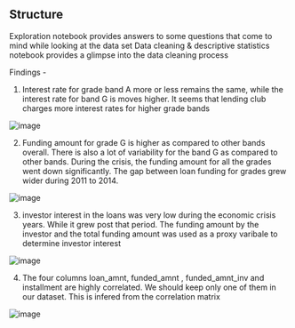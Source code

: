 ## Structure
Exploration notebook provides answers to some questions that come to mind while looking at the data set
Data cleaning & descriptive statistics notebook provides a glimpse into the data cleaning process

Findings - 
1.  Interest rate for grade band A more or less remains the same, 
while the interest rate for band G is moves higher. It seems that lending club charges more interest 
rates for higher grade bands

![image](https://user-images.githubusercontent.com/11857298/68004380-af927780-fc47-11e9-9f45-aeea35f2f4c3.png)


2. Funding amount for grade G is higher as compared to other bands overall. 
There is also a lot of variability for the band G as compared to other bands. 
During the crisis, the funding amount for all the grades went down significantly. 
The gap between loan funding for grades grew wider during 2011 to 2014. 

![image](https://user-images.githubusercontent.com/11857298/68004406-c5a03800-fc47-11e9-82e5-f7d389394e65.png)


3. investor interest in the loans was very low during the economic crisis years. 
While it grew post that period. The funding amount by the investor and the total funding amount 
was used as a proxy varibale to determine investor interest

![image](https://user-images.githubusercontent.com/11857298/68004418-d51f8100-fc47-11e9-900b-77b6a4b93287.png)



4. The four columns loan_amnt, funded_amnt , funded_amnt_inv and installment are highly correlated. 
We should keep only one of them in our dataset. This is infered from the correlation matrix

![image](https://user-images.githubusercontent.com/11857298/68004439-e9fc1480-fc47-11e9-8057-e2e43bac88e0.png)
